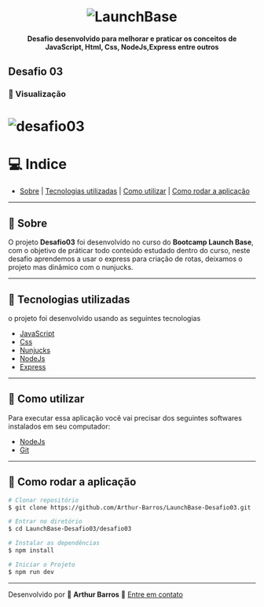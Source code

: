 <h1 align="center">
  <img src="https://camo.githubusercontent.com/268b1344409fac98c4eeda520482b6910c4ddcba/68747470733a2f2f73746f726167652e676f6f676c65617069732e636f6d2f676f6c64656e2d77696e642f626f6f7463616d702d6c61756e6368626173652f6c6f676f2e706e67" alt="LaunchBase">
</h1>

**<p align="center">Desafio desenvolvido para melhorar e praticar os conceitos de JavaScript, Html, Css, NodeJs,Express entre outros</p>**

## Desafio 03

### :movie_camera: Visualização
<h1>
  <img src="https://ik.imagekit.io/xlj9cejf8v/desafio03_FDwgqAAhRh.gif" alt="desafio03">
</h1>

# :computer: Indice
- [Sobre](#sobre) | [Tecnologias utilizadas](#tecnologias-utilizadas) | [Como utilizar](#--como-utilizar) | [Como rodar a aplicação](#como-rodar-a-aplicação)

---

## :bookmark: Sobre

O projeto **Desafio03** foi desenvolvido no curso do **Bootcamp Launch Base**, com o objetivo de práticar todo conteúdo estudado dentro do curso, neste desafio
aprendemos a usar o express para criação de rotas, deixamos o projeto mas dinâmico com o nunjucks.

---

## :rocket: Tecnologias utilizadas

o projeto foi desenvolvido usando as seguintes tecnologias

- [JavaScript](https://developer.mozilla.org/pt-BR/docs/Web/JavaScript)
- [Css](https://www.w3schools.com/Css/)
- [Nunjucks](https://mozilla.github.io/nunjucks/)
- [NodeJs](https://nodejs.org/en/)
- [Express](https://expressjs.com/pt-br/)

---

## :electric_plug: Como utilizar
Para executar essa aplicação você vai precisar dos seguintes softwares instalados em seu computador:
- [NodeJs](https://nodejs.org/en/)
- [Git](https://git-scm.com/)

---

## :file_folder: Como rodar a aplicação

```bash
# Clonar repositório
$ git clone https://github.com/Arthur-Barros/LaunchBase-Desafio03.git

# Entrar no diretório
$ cd LaunchBase-Desafio03/desafio03

# Instalar as dependências
$ npm install

# Iniciar o Projeto
$ npm run dev

```
---
Desenvolvido por :purple_heart: **Arthur Barros** :email: [Entre em contato](https://www.linkedin.com/in/arthur-barros-/)
